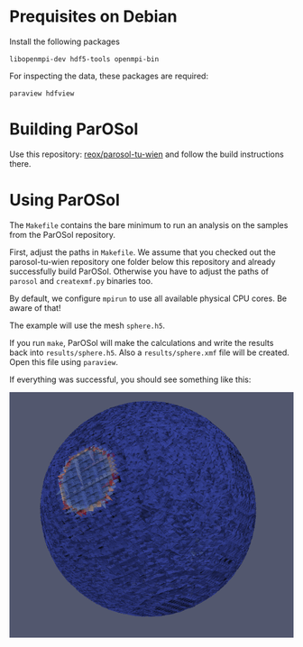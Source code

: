 Prequisites on Debian
====================
Install the following packages

    libopenmpi-dev hdf5-tools openmpi-bin

For inspecting the data, these packages are required:

    paraview hdfview

Building ParOSol
================

Use this repository: [reox/parosol-tu-wien](https://github.com/reox/parosol-tu-wien)
and follow the build instructions there.

Using ParOSol
=============

The `Makefile` contains the bare minimum to run an analysis on the samples from
the ParOSol repository.

First, adjust the paths in `Makefile`. We assume that you checked out the
parosol-tu-wien repository one folder below this repository and already
successfully build ParOSol.
Otherwise you have to adjust the paths of `parosol` and `createxmf.py` binaries
too.

By default, we configure `mpirun` to use all available physical CPU cores. Be
aware of that!

The example will use the mesh `sphere.h5`.

If you run `make`, ParOSol will make the calculations and write the results back
into `results/sphere.h5`. Also a `results/sphere.xmf` file will be created.
Open this file using `paraview`.

If everything was successful, you should see something like this:

![Image of sphere.h5](/images/deathstar.png)
